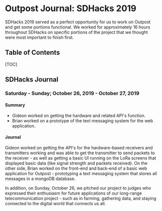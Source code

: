 # Outpost Journal: SDHacks 2019

SDHacks 2019 served as a perfect opportunity for us to work on Outpost and get some portions functional. We worked for approximately 16 hours throughout SDHacks on specific portions of the project that we thought were most important to finish first. 

## Table of Contents

[TOC]

## SDHacks Journal

### Saturday - Sunday; October 26, 2019 - October 27, 2019

#### Summary

* Gideon worked on getting the hardware and related API's function.
* Brian worked on a prototype of the text messaging system for the web application.

#### Journal
Gideon worked on getting the API's for the hardware-based receivers and transmitters working and was able to get the transmitter to send packets to the receiver - as well as getting a basic UI running on the LoRa screens that displayed basic data (like signal strength and packets received). On the other side, Brian worked on the front-end and back-end of a basic web application for Outpost - prototyping a text messaging system that stores all messages in a mongoDB database.

In addition, on Sunday, October 26, we pitched our project to judges who expressed their enthusiasm for future applications of our long-range telecommunication project - such as in farming, gathering data, and staying connected to the digital world that connects us all.
